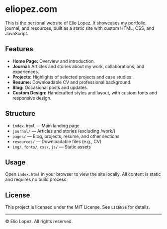 # eliopez.com

This is the personal website of Elio Lopez. It showcases my portfolio, journal, and resources, built as a static site with custom HTML, CSS, and JavaScript.

## Features
- **Home Page:** Overview and introduction.
- **Journal:** Articles and stories about my work, collaborations, and experiences.
- **Projects:** Highlights of selected projects and case studies.
- **Resume:** Downloadable CV and professional background.
- **Blog:** Occasional posts and updates.
- **Custom Design:** Handcrafted styles and layout, with custom fonts and responsive design.

## Structure
- `index.html` — Main landing page
- `journal/` — Articles and stories (excluding /work/)
- `pages/` — Blog, projects, resume, and other sections
- `resources/` — Downloadable files (e.g., CV)
- `img/`, `fonts/`, `css/`, `js/` — Static assets

## Usage
Open `index.html` in your browser to view the site locally. All content is static and requires no build process.

## License
This project is licensed under the MIT License. See `LICENSE` for details.

---

© Elio Lopez. All rights reserved.
